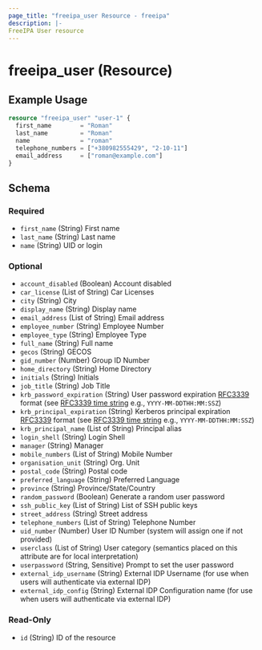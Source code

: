 ```yaml
---
page_title: "freeipa_user Resource - freeipa"
description: |-
FreeIPA User resource
---
```


# freeipa_user (Resource)



## Example Usage

```terraform
resource "freeipa_user" "user-1" {
  first_name        = "Roman"
  last_name         = "Roman"
  name              = "roman"
  telephone_numbers = ["+380982555429", "2-10-11"]
  email_address     = ["roman@example.com"]
}
```




<!-- schema generated by tfplugindocs -->
## Schema

### Required

- `first_name` (String) First name
- `last_name` (String) Last name
- `name` (String) UID or login

### Optional

- `account_disabled` (Boolean) Account disabled
- `car_license` (List of String) Car Licenses
- `city` (String) City
- `display_name` (String) Display name
- `email_address` (List of String) Email address
- `employee_number` (String) Employee Number
- `employee_type` (String) Employee Type
- `full_name` (String) Full name
- `gecos` (String) GECOS
- `gid_number` (Number) Group ID Number
- `home_directory` (String) Home Directory
- `initials` (String) Initials
- `job_title` (String) Job Title
- `krb_password_expiration` (String) User password expiration [RFC3339](https://datatracker.ietf.org/doc/html/rfc3339#section-5.8) format (see [RFC3339 time string](https://tools.ietf.org/html/rfc3339#section-5.8) e.g., `YYYY-MM-DDTHH:MM:SSZ`)
- `krb_principal_expiration` (String) Kerberos principal expiration [RFC3339](https://datatracker.ietf.org/doc/html/rfc3339#section-5.8) format (see [RFC3339 time string](https://tools.ietf.org/html/rfc3339#section-5.8) e.g., `YYYY-MM-DDTHH:MM:SSZ`)
- `krb_principal_name` (List of String) Principal alias
- `login_shell` (String) Login Shell
- `manager` (String) Manager
- `mobile_numbers` (List of String) Mobile Number
- `organisation_unit` (String) Org. Unit
- `postal_code` (String) Postal code
- `preferred_language` (String) Preferred Language
- `province` (String) Province/State/Country
- `random_password` (Boolean) Generate a random user password
- `ssh_public_key` (List of String) List of SSH public keys
- `street_address` (String) Street address
- `telephone_numbers` (List of String) Telephone Number
- `uid_number` (Number) User ID Number (system will assign one if not provided)
- `userclass` (List of String) User category (semantics placed on this attribute are for local interpretation)
- `userpassword` (String, Sensitive) Prompt to set the user password
- `external_idp_username` (String) External IDP Username (for use when users will authenticate via external IDP)
- `external_idp_config` (String) External IDP Configuration name (for use when users will authenticate via external IDP)

### Read-Only

- `id` (String) ID of the resource
